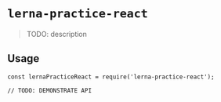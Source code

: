 # `lerna-practice-react`

> TODO: description

## Usage

```
const lernaPracticeReact = require('lerna-practice-react');

// TODO: DEMONSTRATE API
```
